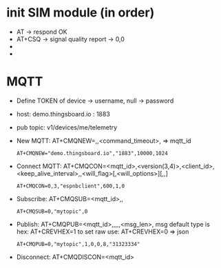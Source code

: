 # init SIM module (in order)
- AT -> respond OK
- AT+CSQ -> signal quality report -> 0,0
- 
- 

# MQTT
- Define TOKEN of device -> username, null -> password
- host: demo.thingsboard.io : 1883
- pub topic: v1/devices/me/telemetry
- New MQTT: AT+CMQNEW=<sv>,<port>,<command_timeout>,<bufsize> => mqtt_id
    ```
    AT+CMQNEW="demo.thingsboard.io","1883",10000,1024
    ```

- Connect MQTT: AT+CMQCON=<mqtt_id>,<version(3,4)>,<client_id>,<keep_alive_interval>,<cleansesession>,<will_flag>[,<will_options>][,<user>,<pass>]
    ```
    AT+CMQCON=0,3,"espnbclient",600,1,0
    ```

- Subscribe: AT+CMQSUB=<mqtt_id>,<topic>,<QoS>
    ```
    AT+CMQSUB=0,"mytopic",0
    ```

- Publish: AT+CMQPUB=<mqtt_id>,<topic>,<QoS>,<retained>,<dup>,<msg_len>,<msg>
  msg default type is hex: AT+CREVHEX=1
  to set raw use: AT+CREVHEX=0 => json
    ```
    AT+CMQPUB=0,"mytopic",1,0,0,8,"31323334"
    ```

- Disconnect: AT+CMQDISCON=<mqtt_id>


